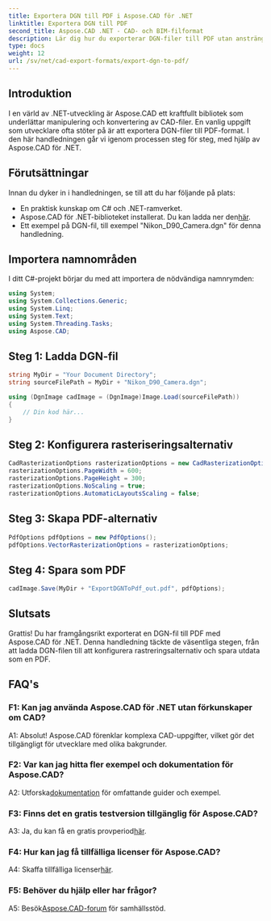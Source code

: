 ```yaml
---
title: Exportera DGN till PDF i Aspose.CAD för .NET
linktitle: Exportera DGN till PDF
second_title: Aspose.CAD .NET - CAD- och BIM-filformat
description: Lär dig hur du exporterar DGN-filer till PDF utan ansträngning med Aspose.CAD för .NET. En steg-för-steg-guide för sömlös CAD-filmanipulation.
type: docs
weight: 12
url: /sv/net/cad-export-formats/export-dgn-to-pdf/
---
```

## Introduktion

I en värld av .NET-utveckling är Aspose.CAD ett kraftfullt bibliotek som underlättar manipulering och konvertering av CAD-filer. En vanlig uppgift som utvecklare ofta stöter på är att exportera DGN-filer till PDF-format. I den här handledningen går vi igenom processen steg för steg, med hjälp av Aspose.CAD för .NET.

## Förutsättningar

Innan du dyker in i handledningen, se till att du har följande på plats:

- En praktisk kunskap om C# och .NET-ramverket.
-  Aspose.CAD för .NET-biblioteket installerat. Du kan ladda ner den[här](https://releases.aspose.com/cad/net/).
- Ett exempel på DGN-fil, till exempel "Nikon_D90_Camera.dgn" för denna handledning.

## Importera namnområden

I ditt C#-projekt börjar du med att importera de nödvändiga namnrymden:

```csharp
using System;
using System.Collections.Generic;
using System.Linq;
using System.Text;
using System.Threading.Tasks;
using Aspose.CAD;
```

## Steg 1: Ladda DGN-fil

```csharp
string MyDir = "Your Document Directory";
string sourceFilePath = MyDir + "Nikon_D90_Camera.dgn";

using (DgnImage cadImage = (DgnImage)Image.Load(sourceFilePath))
{
    // Din kod här...
}
```

## Steg 2: Konfigurera rasteriseringsalternativ

```csharp
CadRasterizationOptions rasterizationOptions = new CadRasterizationOptions();
rasterizationOptions.PageWidth = 600;
rasterizationOptions.PageHeight = 300;
rasterizationOptions.NoScaling = true;
rasterizationOptions.AutomaticLayoutsScaling = false;
```

## Steg 3: Skapa PDF-alternativ

```csharp
PdfOptions pdfOptions = new PdfOptions();
pdfOptions.VectorRasterizationOptions = rasterizationOptions;
```

## Steg 4: Spara som PDF

```csharp
cadImage.Save(MyDir + "ExportDGNToPdf_out.pdf", pdfOptions);
```

## Slutsats

Grattis! Du har framgångsrikt exporterat en DGN-fil till PDF med Aspose.CAD för .NET. Denna handledning täckte de väsentliga stegen, från att ladda DGN-filen till att konfigurera rastreringsalternativ och spara utdata som en PDF.

## FAQ's

### F1: Kan jag använda Aspose.CAD för .NET utan förkunskaper om CAD?

A1: Absolut! Aspose.CAD förenklar komplexa CAD-uppgifter, vilket gör det tillgängligt för utvecklare med olika bakgrunder.

### F2: Var kan jag hitta fler exempel och dokumentation för Aspose.CAD?

 A2: Utforska[dokumentation](https://reference.aspose.com/cad/net/) för omfattande guider och exempel.

### F3: Finns det en gratis testversion tillgänglig för Aspose.CAD?

 A3: Ja, du kan få en gratis provperiod[här](https://releases.aspose.com/).

### F4: Hur kan jag få tillfälliga licenser för Aspose.CAD?

 A4: Skaffa tillfälliga licenser[här](https://purchase.aspose.com/temporary-license/).

### F5: Behöver du hjälp eller har frågor?

 A5: Besök[Aspose.CAD-forum](https://forum.aspose.com/c/cad/19) för samhällsstöd.